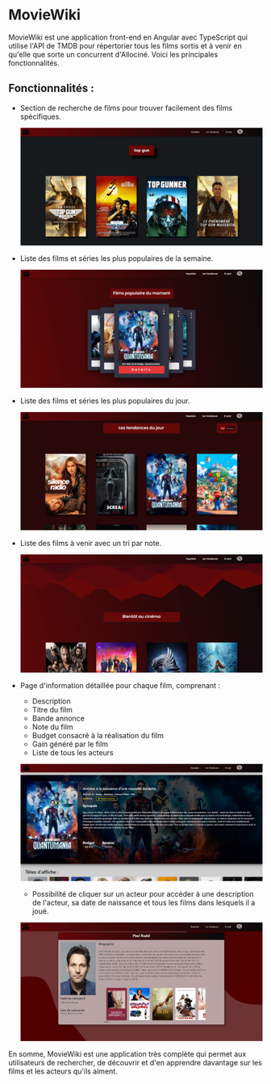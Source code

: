 # MovieWiki

MovieWiki est une application front-end en Angular avec TypeScript qui utilise l'API de TMDB pour répertorier tous les films sortis et à venir en qu'elle que sorte un concurrent d'Allociné. Voici les principales fonctionnalités.

## Fonctionnalités :

 - Section de recherche de films pour trouver facilement des films spécifiques.
  
     ![Photo](src/assets/img/readme/readme6.jpg)
 
 - Liste des films et séries les plus populaires de la semaine.
  
     ![Photo](src/assets/img/readme/readme5.jpg)
 
 - Liste des films et séries les plus populaires du jour.
 
     ![Photo](src/assets/img/readme/readme2.jpg)
 
 - Liste des films à venir avec un tri par note.

 
     ![Photo](src/assets/img/readme/readme4.jpg)
 

 - Page d'information détaillée pour chaque film, comprenant :
    - Description
    - Titre du film
    - Bande annonce
    - Note du film
    - Budget consacré à la réalisation du film
    - Gain généré par le film
    - Liste de tous les acteurs
    
    ![Photo](src/assets/img/readme/readme1.jpg)
    
    - Possibilité de cliquer sur un acteur pour accéder à une description de l'acteur, sa date de naissance et tous les films dans lesquels il a joué.
    
    ![Photo](src/assets/img/readme/readme3.jpg)


En somme, MovieWiki est une application très complète qui permet aux utilisateurs de rechercher, de découvrir et d'en apprendre davantage sur les films et les acteurs qu'ils aiment.






